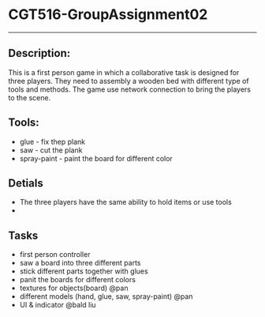 # CGT516-GroupAssignment02
---
## Description:
This is a first person game in which a collaborative task is designed for three players. They need to assembly a wooden bed with different type of tools and methods. The game use network connection to bring the players to the scene.
## Tools:
* glue - fix thep plank
* saw - cut the plank 
* spray-paint - paint the board for different color
## Detials
* The three players have the same ability to hold items or use tools
* 
## Tasks
* first person controller 
* saw a board into three different parts
* stick different parts together with glues
* panit the boards for different colors
* textures for objects(board) @pan
* different models (hand, glue, saw, spray-paint) @pan
* UI & indicator @bald liu
